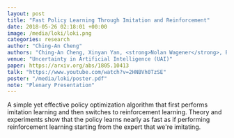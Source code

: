 ```yaml
---
layout: post
title: "Fast Policy Learning Through Imitation and Reinforcement"
date: 2018-05-26 02:18:01 +00:00
image: /media/loki/loki.png
categories: research
author: "Ching-An Cheng"
authors: "Ching-An Cheng, Xinyan Yan, <strong>Nolan Wagener</strong>, Byron Boots"
venue: "Uncertainty in Artificial Intelligence (UAI)"
paper: https://arxiv.org/abs/1805.10413
talk: "https://www.youtube.com/watch?v=2HNBVh0TzSE"
poster: "/media/loki/poster.pdf"
note: "Plenary Presentation"
---
```

A simple yet effective policy optimization algorithm that first performs imitation learning and then switches to reinforcement learning.
Theory and experiments show that the policy learns nearly as fast as if performing reinforcement learning starting from the expert that we're imitating.
